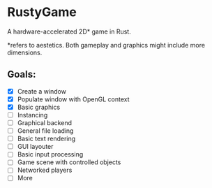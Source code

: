 # RustyGame
A hardware-accelerated 2D* game in Rust.

*refers to aestetics. Both gameplay and graphics might include more dimensions.

## Goals:
- [x] Create a window
- [x] Populate window with OpenGL context
- [x] Basic graphics
- [ ] Instancing
- [ ] Graphical backend
- [ ] General file loading
- [ ] Basic text rendering
- [ ] GUI layouter
- [ ] Basic input processing
- [ ] Game scene with controlled objects
- [ ] Networked players
- [ ] More

